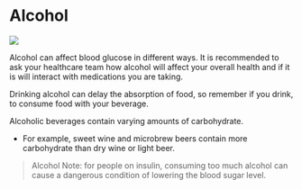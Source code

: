 # Alcohol

![](/03_05_01.png)

Alcohol can affect blood glucose in different ways. It is recommended to ask your healthcare team how alcohol will affect your overall health and if it is will interact with medications you are taking.

Drinking alcohol can delay the absorption of food, so remember if you drink, to consume food with your beverage.

Alcoholic beverages contain varying amounts of carbohydrate.

- For example, sweet wine and microbrew beers contain more carbohydrate than dry wine or light beer.

> Alcohol Note: for people on insulin, consuming too much alcohol can cause a dangerous condition of lowering the blood sugar level.
